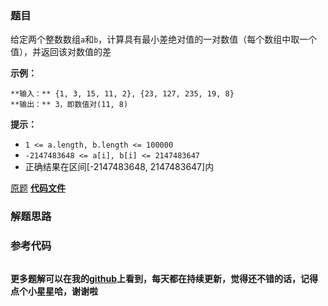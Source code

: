 ### 题目
给定两个整数数组`a`和`b`，计算具有最小差绝对值的一对数值（每个数组中取一个值），并返回该对数值的差

**示例：**

    
    
    **输入：** {1, 3, 15, 11, 2}, {23, 127, 235, 19, 8}
    **输出：** 3，即数值对(11, 8)
    

**提示：**

  * `1 <= a.length, b.length <= 100000`
  * `-2147483648 <= a[i], b[i] <= 2147483647`
  * 正确结果在区间[-2147483648, 2147483647]内

[原题](https://leetcode-cn.com/problems/smallest-difference-lcci/)    **[代码文件]()**


### 解题思路




### 参考代码

```go


```




**更多题解可以在我的[github](https://github.com/LZH139/leetcode_Go)上看到，每天都在持续更新，觉得还不错的话，记得点个小星星哈，谢谢啦**
